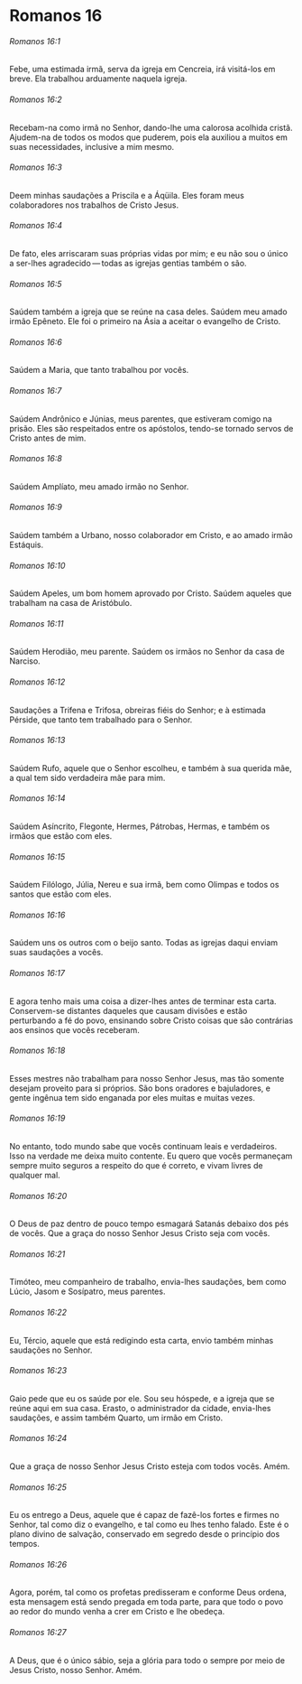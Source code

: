 # Romanos 16

###### Romanos 16:1

Febe, uma estimada irmã, serva da igreja em Cencreia, irá visitá-los em breve. Ela trabalhou arduamente naquela igreja.

###### Romanos 16:2

Recebam-na como irmã no Senhor, dando-lhe uma calorosa acolhida cristã. Ajudem-na de todos os modos que puderem, pois ela auxiliou a muitos em suas necessidades, inclusive a mim mesmo.

###### Romanos 16:3

Deem minhas saudações a Priscila e a Áqüila. Eles foram meus colaboradores nos trabalhos de Cristo Jesus.

###### Romanos 16:4

De fato, eles arriscaram suas próprias vidas por mim; e eu não sou o único a ser-lhes agradecido — todas as igrejas gentias também o são.

###### Romanos 16:5

Saúdem também a igreja que se reúne na casa deles. Saúdem meu amado irmão Epêneto. Ele foi o primeiro na Ásia a aceitar o evangelho de Cristo.

###### Romanos 16:6

Saúdem a Maria, que tanto trabalhou por vocês.

###### Romanos 16:7

Saúdem Andrônico e Júnias, meus parentes, que estiveram comigo na prisão. Eles são respeitados entre os apóstolos, tendo-se tornado servos de Cristo antes de mim.

###### Romanos 16:8

Saúdem Amplíato, meu amado irmão no Senhor.

###### Romanos 16:9

Saúdem também a Urbano, nosso colaborador em Cristo, e ao amado irmão Estáquis.

###### Romanos 16:10

Saúdem Apeles, um bom homem aprovado por Cristo. Saúdem aqueles que trabalham na casa de Aristóbulo.

###### Romanos 16:11

Saúdem Herodião, meu parente. Saúdem os irmãos no Senhor da casa de Narciso.

###### Romanos 16:12

Saudações a Trifena e Trifosa, obreiras fiéis do Senhor; e à estimada Pérside, que tanto tem trabalhado para o Senhor.

###### Romanos 16:13

Saúdem Rufo, aquele que o Senhor escolheu, e também à sua querida mãe, a qual tem sido verdadeira mãe para mim.

###### Romanos 16:14

Saúdem Asíncrito, Flegonte, Hermes, Pátrobas, Hermas, e também os irmãos que estão com eles.

###### Romanos 16:15

Saúdem Filólogo, Júlia, Nereu e sua irmã, bem como Olimpas e todos os santos que estão com eles.

###### Romanos 16:16

Saúdem uns os outros com o beijo santo. Todas as igrejas daqui enviam suas saudações a vocês.

###### Romanos 16:17

E agora tenho mais uma coisa a dizer-lhes antes de terminar esta carta. Conservem-se distantes daqueles que causam divisões e estão perturbando a fé do povo, ensinando sobre Cristo coisas que são contrárias aos ensinos que vocês receberam.

###### Romanos 16:18

Esses mestres não trabalham para nosso Senhor Jesus, mas tão somente desejam proveito para si próprios. São bons oradores e bajuladores, e gente ingênua tem sido enganada por eles muitas e muitas vezes.

###### Romanos 16:19

No entanto, todo mundo sabe que vocês continuam leais e verdadeiros. Isso na verdade me deixa muito contente. Eu quero que vocês permaneçam sempre muito seguros a respeito do que é correto, e vivam livres de qualquer mal.

###### Romanos 16:20

O Deus de paz dentro de pouco tempo esmagará Satanás debaixo dos pés de vocês. Que a graça do nosso Senhor Jesus Cristo seja com vocês.

###### Romanos 16:21

Timóteo, meu companheiro de trabalho, envia-lhes saudações, bem como Lúcio, Jasom e Sosípatro, meus parentes.

###### Romanos 16:22

Eu, Tércio, aquele que está redigindo esta carta, envio também minhas saudações no Senhor.

###### Romanos 16:23

Gaio pede que eu os saúde por ele. Sou seu hóspede, e a igreja que se reúne aqui em sua casa. Erasto, o administrador da cidade, envia-lhes saudações, e assim também Quarto, um irmão em Cristo.

###### Romanos 16:24

Que a graça de nosso Senhor Jesus Cristo esteja com todos vocês. Amém.

###### Romanos 16:25

Eu os entrego a Deus, aquele que é capaz de fazê-los fortes e firmes no Senhor, tal como diz o evangelho, e tal como eu lhes tenho falado. Este é o plano divino de salvação, conservado em segredo desde o princípio dos tempos.

###### Romanos 16:26

Agora, porém, tal como os profetas predisseram e conforme Deus ordena, esta mensagem está sendo pregada em toda parte, para que todo o povo ao redor do mundo venha a crer em Cristo e lhe obedeça.

###### Romanos 16:27

A Deus, que é o único sábio, seja a glória para todo o sempre por meio de Jesus Cristo, nosso Senhor. Amém.

